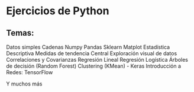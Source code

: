 # Ejercicios de Python
## Temas:
  Datos simples
  Cadenas
  Numpy
  Pandas
  Sklearn
  Matplot
  Estadística Descriptiva
  Medidas de tendencia Central
  Exploración visual de datos
  Correlaciones y Covarianzas
  Regresión Lineal
  Regresión Logística
  Árboles de decisión (Random Forest)
  Clustering (KMean) - Keras
  Introducción a Redes: TensorFlow
  
  Y muchos más
